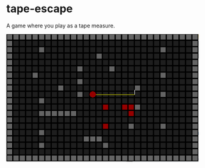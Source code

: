 # tape-escape
A game where you play as a tape measure.

![in-game screenshot](readme/in-game1.png?raw=true "In-game screenshot")